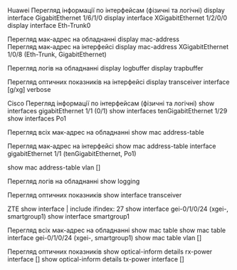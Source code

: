 Huawei
Перегляд інформації по інтерфейсам (фізичні та логічні)
display interface GigabitEthernet 1/6/1/0
display interface XGigabitEthernet 1/2/0/0
display interface Eth-Trunk0

Перегляд мак-адрес на обладнанні
display mac-address  
Перегляд мак-адрес на інтерфейсі
display mac-address XGigabitEthernet 1/0/8 (Eth-Trunk, GigabitEthernet)

Перегляд логів на обладнанні
display logbuffer
display trapbuffer

Перегляд оптичних показників на інтерфейсі
display transceiver interface [g/xg] verbose

Cisco
Перегляд інформації по інтерфейсам (фізичні та логічні)
show interfaces gigabitEthernet 1/1 (0/1)
show interfaces tenGigabitEthernet 1/29
show interfaces Po1

Перегляд всіх мак-адрес на обладнанні
show mac address-table 

Перегляд мак-адрес на інтерфейсі
show mac address-table interface gigabitEthernet 1/1 (tenGigabitEthernet, Po1)

show mac address-table vlan []

Перегляд логів на обладнанні
show logging 

Перегляд оптичних показників
show interface transceiver

ZTE
show interface | include ifindex: 27
show interface gei-0/1/0/24 (xgei-, smartgroup1)
show interface smartgroup1

Перегляд всіх мак-адрес на обладнанні
show mac table
show mac table interface gei-0/1/0/24 (xgei-, smartgroup1)
show mac table vlan []

Перегляд оптичних показників
show optical-inform details rx-power interface []
show optical-inform details tx-power interface []
